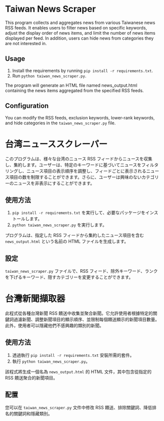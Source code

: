 # Taiwan News Scraper

This program collects and aggregates news from various Taiwanese news RSS feeds. It enables users to filter news based on specific keywords, adjust the display order of news items, and limit the number of news items displayed per feed. In addition, users can hide news from categories they are not interested in.

## Usage

1. Install the requirements by running `pip install -r requirements.txt`.
2. Run `python taiwan_news_scraper.py`.

The program will generate an HTML file named news_output.html containing the news items aggregated from the specified RSS feeds.

## Configuration

You can modify the RSS feeds, exclusion keywords, lower-rank keywords, and hide categories in the `taiwan_news_scraper.py` file.

# 台湾ニューススクレーパー

このプログラムは、様々な台湾のニュース RSS フィードからニュースを収集し、集約します。ユーザーは、特定のキーワードに基づいてニュースをフィルタリングし、ニュース項目の表示順序を調整し、フィードごとに表示されるニュース項目の数を制限することができます。さらに、ユーザーは興味のないカテゴリーのニュースを非表示にすることができます。

## 使用方法

1. `pip install -r requirements.txt` を実行して、必要なパッケージをインストールします。
2. `python taiwan_news_scraper.py` を実行します。

プログラムは、指定した RSS フィードから集約したニュース項目を含む `news_output.html` という名前の HTML ファイルを生成します。

## 設定

`taiwan_news_scraper.py` ファイルで、RSS フィード、除外キーワード、ランクを下げるキーワード、隠すカテゴリーを変更することができます。

# 台灣新聞擷取器

此程式從各種台灣新聞 RSS 饋送中收集並聚合新聞。它允許使用者根據特定的關鍵詞過濾新聞、調整新聞項目的顯示順序、並限制每個饋送顯示的新聞項目數量。此外，使用者可以隱藏他們不感興趣的類別的新聞。

## 使用方法

1. 透過執行 `pip install -r requirements.txt` 安裝所需的套件。
2. 執行 `python taiwan_news_scraper.py`。

該程式將生成一個名為 `news_output.html` 的 HTML 文件，其中包含從指定的 RSS 饋送聚合的新聞項目。

## 配置

您可以在 `taiwan_news_scraper.py` 文件中修改 RSS 饋送、排除關鍵詞、降低排名的關鍵詞和隱藏類別。
